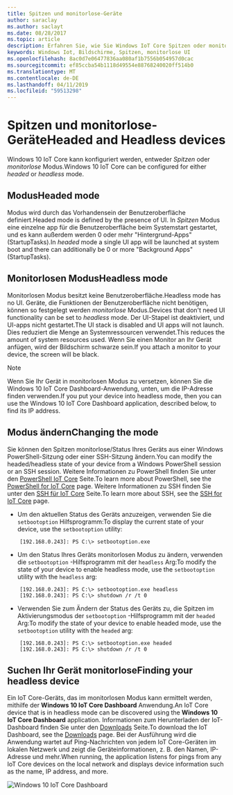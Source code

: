 ```yaml
---
title: Spitzen und monitorlose-Geräte
author: saraclay
ms.author: saclayt
ms.date: 08/28/2017
ms.topic: article
description: Erfahren Sie, wie Sie Windows IoT Core Spitzen oder monitorlosen Modus für die Geräte zu konfigurieren.
keywords: Windows Iot, Bildschirme, Spitzen, monitorlose UI
ms.openlocfilehash: 8ac0d7e06477836aa080af1b7556b054957d0cac
ms.sourcegitcommit: ef85ccba54b1118d49554e88768240020ff514b0
ms.translationtype: MT
ms.contentlocale: de-DE
ms.lasthandoff: 04/11/2019
ms.locfileid: "59513298"
---
```

# <a name="headed-and-headless-devices"></a><span data-ttu-id="cf9c4-104">Spitzen und monitorlose-Geräte</span><span class="sxs-lookup"><span data-stu-id="cf9c4-104">Headed and Headless devices</span></span>

<span data-ttu-id="cf9c4-105">Windows 10 IoT Core kann konfiguriert werden, entweder *Spitzen* oder *monitorlose* Modus.</span><span class="sxs-lookup"><span data-stu-id="cf9c4-105">Windows 10 IoT Core can be configured for either *headed* or *headless* mode.</span></span> 

## <a name="headed-mode"></a><span data-ttu-id="cf9c4-106">Modus</span><span class="sxs-lookup"><span data-stu-id="cf9c4-106">Headed mode</span></span>
<span data-ttu-id="cf9c4-107">Modus wird durch das Vorhandensein der Benutzeroberfläche definiert.</span><span class="sxs-lookup"><span data-stu-id="cf9c4-107">Headed mode is defined by the presence of UI.</span></span> <span data-ttu-id="cf9c4-108">In *Spitzen* Modus eine einzelne app für die Benutzeroberfläche beim Systemstart gestartet, und es kann außerdem werden 0 oder mehr "Hintergrund-Apps" (StartupTasks).</span><span class="sxs-lookup"><span data-stu-id="cf9c4-108">In *headed* mode a single UI app will be launched at system boot and there can additionally be 0 or more "Background Apps" (StartupTasks).</span></span> 

## <a name="headless-mode"></a><span data-ttu-id="cf9c4-109">Monitorlosen Modus</span><span class="sxs-lookup"><span data-stu-id="cf9c4-109">Headless mode</span></span>
<span data-ttu-id="cf9c4-110">Monitorlosen Modus besitzt keine Benutzeroberfläche.</span><span class="sxs-lookup"><span data-stu-id="cf9c4-110">Headless mode has no UI.</span></span>  <span data-ttu-id="cf9c4-111">Geräte, die Funktionen der Benutzeroberfläche nicht benötigen, können so festgelegt werden *monitorlose* Modus.</span><span class="sxs-lookup"><span data-stu-id="cf9c4-111">Devices that don't need UI functionality can be set to *headless* mode.</span></span> <span data-ttu-id="cf9c4-112">Der UI-Stapel ist deaktiviert, und UI-apps nicht gestartet.</span><span class="sxs-lookup"><span data-stu-id="cf9c4-112">The UI stack is disabled and UI apps will not launch.</span></span> <span data-ttu-id="cf9c4-113">Dies reduziert die Menge an Systemressourcen verwendet.</span><span class="sxs-lookup"><span data-stu-id="cf9c4-113">This reduces the amount of system resources used.</span></span> <span data-ttu-id="cf9c4-114">Wenn Sie einen Monitor an Ihr Gerät anfügen, wird der Bildschirm schwarze sein.</span><span class="sxs-lookup"><span data-stu-id="cf9c4-114">If you attach a monitor to your device, the screen will be black.</span></span>

> [!NOTE]
> <span data-ttu-id="cf9c4-115">Wenn Sie Ihr Gerät in monitorlosen Modus zu versetzen, können Sie die Windows 10 IoT Core Dashboard-Anwendung, unten, um die IP-Adresse finden verwenden.</span><span class="sxs-lookup"><span data-stu-id="cf9c4-115">If you put your device into headless mode, then you can use the Windows 10 IoT Core Dashboard application, described below, to find its IP address.</span></span>

## <a name="changing-the-mode"></a><span data-ttu-id="cf9c4-116">Modus ändern</span><span class="sxs-lookup"><span data-stu-id="cf9c4-116">Changing the mode</span></span>
<span data-ttu-id="cf9c4-117">Sie können den Spitzen monitorlose/Status Ihres Geräts aus einer Windows PowerShell-Sitzung oder einer SSH-Sitzung ändern.</span><span class="sxs-lookup"><span data-stu-id="cf9c4-117">You can modify the headed/headless state of your device from a Windows PowerShell session or an SSH session.</span></span> <span data-ttu-id="cf9c4-118">Weitere Informationen zu PowerShell finden Sie unter den [PowerShell IoT Core](../connect-your-device/PowerShell.md) Seite.</span><span class="sxs-lookup"><span data-stu-id="cf9c4-118">To learn more about PowerShell, see the [PowerShell for IoT Core](../connect-your-device/PowerShell.md) page.</span></span> <span data-ttu-id="cf9c4-119">Weitere Informationen zu SSH finden Sie unter den [SSH für IoT Core](../connect-your-device/SSH.md) Seite.</span><span class="sxs-lookup"><span data-stu-id="cf9c4-119">To learn more about SSH, see the [SSH for IoT Core](../connect-your-device/SSH.md) page.</span></span>

* <span data-ttu-id="cf9c4-120">Um den aktuellen Status des Geräts anzuzeigen, verwenden Sie die `setbootoption` Hilfsprogramm:</span><span class="sxs-lookup"><span data-stu-id="cf9c4-120">To display the current state of your device, use the `setbootoption` utility:</span></span>

~~~
    [192.168.0.243]: PS C:\> setbootoption.exe
~~~

* <span data-ttu-id="cf9c4-121">Um den Status Ihres Geräts monitorlosen Modus zu ändern, verwenden die `setbootoption` -Hilfsprogramm mit der `headless` Arg:</span><span class="sxs-lookup"><span data-stu-id="cf9c4-121">To modify the state of your device to enable headless mode, use the `setbootoption` utility with the `headless` arg:</span></span>

~~~
    [192.168.0.243]: PS C:\> setbootoption.exe headless
    [192.168.0.243]: PS C:\> shutdown /r /t 0
~~~

* <span data-ttu-id="cf9c4-122">Verwenden Sie zum Ändern der Status des Geräts zu, die Spitzen im Aktivierungsmodus der `setbootoption` -Hilfsprogramm mit der `headed` Arg:</span><span class="sxs-lookup"><span data-stu-id="cf9c4-122">To modify the state of your device to enable headed mode, use the `setbootoption` utility with the `headed` arg:</span></span>

~~~
    [192.168.0.243]: PS C:\> setbootoption.exe headed
    [192.168.0.243]: PS C:\> shutdown /r /t 0
~~~

## <a name="finding-your-headless-device"></a><span data-ttu-id="cf9c4-123">Suchen Ihr Gerät monitorlose</span><span class="sxs-lookup"><span data-stu-id="cf9c4-123">Finding your headless device</span></span>

<span data-ttu-id="cf9c4-124">Ein IoT Core-Geräts, das im monitorlosen Modus kann ermittelt werden, mithilfe der **Windows 10 IoT Core Dashboard** Anwendung.</span><span class="sxs-lookup"><span data-stu-id="cf9c4-124">An IoT Core device that is in headless mode can be discovered using the **Windows 10 IoT Core Dashboard** application.</span></span>  <span data-ttu-id="cf9c4-125">Informationen zum Herunterladen der IoT-Dashboard finden Sie unter den [Downloads](http://go.microsoft.com/fwlink/?LinkID=708576) Seite.</span><span class="sxs-lookup"><span data-stu-id="cf9c4-125">To download the IoT Dashboard, see the [Downloads](http://go.microsoft.com/fwlink/?LinkID=708576) page.</span></span>
<span data-ttu-id="cf9c4-126">Bei der Ausführung wird die Anwendung wartet auf Ping-Nachrichten von jedem IoT Core-Geräten im lokalen Netzwerk und zeigt die Geräteinformationen, z. B. den Namen, IP-Adresse und mehr.</span><span class="sxs-lookup"><span data-stu-id="cf9c4-126">When running, the application listens for pings from any IoT Core devices on the local network and displays device information such as the name, IP address, and more.</span></span>

![Windows 10 IoT Core Dashboard](../media/HeadlessMode/selectDevice.png)
